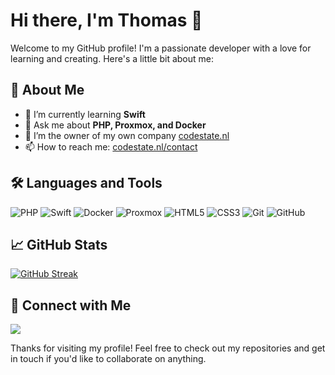 # Hi there, I'm Thomas 👋

Welcome to my GitHub profile! I'm a passionate developer with a love for learning and creating. Here's a little bit about me:

## 🚀 About Me
- 🌱 I’m currently learning **Swift**
- 💬 Ask me about **PHP, Proxmox, and Docker**
- 👯 I’m the owner of my own company [codestate.nl](https://codestate.nl)
- 📫 How to reach me: [codestate.nl/contact](https://codestate.nl/contact?utm_source=github_profile)

## 🛠️ Languages and Tools
<p align="left">
  <img src="https://img.shields.io/badge/PHP-777BB4?style=for-the-badge&logo=php&logoColor=white" alt="PHP" />
  <img src="https://img.shields.io/badge/Swift-FA7343?style=for-the-badge&logo=swift&logoColor=white" alt="Swift" />
  <img src="https://img.shields.io/badge/Docker-2496ED?style=for-the-badge&logo=docker&logoColor=white" alt="Docker" />
  <img src="https://img.shields.io/badge/Proxmox-E57000?style=for-the-badge&logo=proxmox&logoColor=white" alt="Proxmox" />
  <img src="https://img.shields.io/badge/HTML5-E34F26?style=for-the-badge&logo=html5&logoColor=white" alt="HTML5" />
  <img src="https://img.shields.io/badge/CSS3-1572B6?style=for-the-badge&logo=css3&logoColor=white" alt="CSS3" />
  <img src="https://img.shields.io/badge/Git-F05032?style=for-the-badge&logo=git&logoColor=white" alt="Git" />
  <img src="https://img.shields.io/badge/GitHub-181717?style=for-the-badge&logo=github&logoColor=white" alt="GitHub" />
</p>

## 📈 GitHub Stats
[![GitHub Streak](https://streak-stats.demolab.com?user=Ratingthomas&theme=youtube-dark&hide_border=true&date_format=j%20M%5B%20Y%5D)](https://git.io/streak-stats)

## 🔗 Connect with Me
<a href="https://codestate.nl/contact?utm_source=github_profile">
  <img src="https://img.shields.io/badge/codestate.nl%2Fcontact-8A2BE2?style=for-the-badge" />
</a>


Thanks for visiting my profile! Feel free to check out my repositories and get in touch if you'd like to collaborate on anything.
